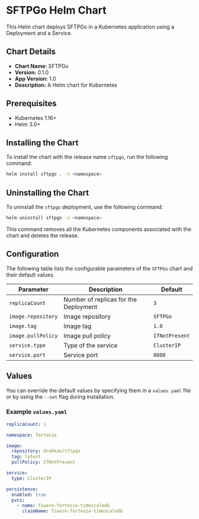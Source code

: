 
# SFTPGo Helm Chart

This Helm chart deploys SFTPGo in a Kubernetes application using a Deployment and a Service.

## Chart Details

- **Chart Name:** SFTPGo
- **Version:** 0.1.0
- **App Version:** 1.0
- **Description:** A Helm chart for Kubernetes

## Prerequisites

- Kubernetes 1.16+
- Helm 3.0+

## Installing the Chart

To install the chart with the release name `sftpgo`, run the following command:

```bash
helm install sftpgo . -n <namespace>
```

## Uninstalling the Chart

To uninstall the `sftpgo` deployment, use the following command:

```bash
helm uninstall sftpgo -n <namespace>
```

This command removes all the Kubernetes components associated with the chart and deletes the release.

## Configuration

The following table lists the configurable parameters of the `SFTPGo` chart and their default values.

| Parameter            | Description                                      | Default       |
|----------------------|--------------------------------------------------|---------------|
| `replicaCount`       | Number of replicas for the Deployment            | `3`           |
| `image.repository`   | Image repository                                 | `SFTPGo`      |
| `image.tag`          | Image tag                                        | `1.0`         |
| `image.pullPolicy`   | Image pull policy                                | `IfNotPresent`|
| `service.type`       | Type of the service                              | `ClusterIP`   |
| `service.port`       | Service port                                     | `8080`        |

## Values

You can override the default values by specifying them in a `values.yaml` file or by using the `--set` flag during installation.

### Example `values.yaml`

```yaml
replicaCount: 1

namespace: fortesie

image:
  repository: drakkan/sftpgo
  tag: latest
  pullPolicy: IfNotPresent

service:
  type: ClusterIP

persistence:
  enabled: true
  pvcs:
    - name: fiware-fortesie-timescaledb
      claimName: fiware-fortesie-timescaledb
```
